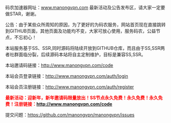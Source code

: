 码农加速器网址：www.manongvpn.com 最新活动及公告发布区，请大家一定要做STAR，谢谢。

公告：由于某些众所周知的原因，为了更好的为码农服务，网站首页现在直接跳转到GITHUB页面，其他页面及功能均不变，大家可放心使用，服务码农，公益节点，不忘初心！

本站服务基于SS、SSR,同时源码将陆续开放到GITHUB仓库，而且由于SS,SSR两者社群面临分裂，后续源码本站将自主定制维护，目标是兼容SS,SSR。

本站邀请码链接：http://www.manongvpn.com/code

本站会员登录链接：http://www.manongvpn.com/auth/login

本站会员注册链接：http://www.manongvpn.com/auth/register

<b><font color=red>最新活动：迎新年，新年邀请码限量放出！SS节点永久免费！永久免费！永久免费！注册链接：http://www.manongvpn.com/code </font></b>

提交问题：https://github.com/manongvpn/manongvpn/issues

